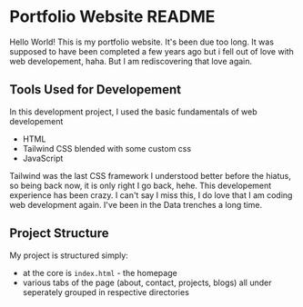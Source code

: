 # Portfolio Website README

Hello World! This is my portfolio website. It's been due too long. It was supposed to have been completed a few years ago but i fell out of love with web developement, haha. But I am rediscovering that love again.


## Tools Used for Developement

In this development project, I used the basic fundamentals of web developement
- HTML
- Tailwind CSS blended with some custom css
- JavaScript

Tailwind was the last CSS framework I understood better before the hiatus, so being back now, it is only right I go back, hehe. This developement experience has been crazy. I can't say I miss this, I do love that I am coding web development again. I've been in the Data trenches a long time.

## Project Structure

My project is structured simply:
- at the core is ```index.html``` - the homepage
- various tabs of the page (about, contact, projects, blogs) all under seperately grouped in respective directories

